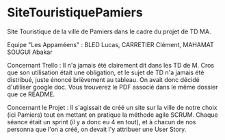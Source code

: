 # SiteTouristiquePamiers
Site Touristique de la ville de Pamiers dans le cadre du projet de TD MA.

Equipe "Les Appaméens" :
BLED Lucas, CARRETIER Clément, MAHAMAT SOUGUI Abakar

Concernant Trello : 
Il n'a jamais été clairement dit dans les TD de M. Cros que son utilisation était une obligation,
et le sujet de TD n'a jamais été distribué, juste énoncé brièvement au tableau. On avait donc décidé d'utiliser google doc.
Vous trouverez le PDF associé dans le même dossier que ce README.

Concernant le Projet : 
Il s'agissait de créé un site sur la ville de notre choix (ici Pamiers) tout en mettant en pratique la méthode agile SCRUM.
Chaque séance était un sprint (il y a donc eu 4 en tout), et à chacun de nos personna que l'on a créé, on devait l'y attribuer une User Story.



